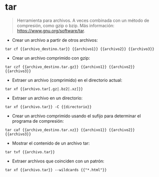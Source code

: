 # tar

> Herramienta para archivos.
> A veces combinada con un método de compresión, como gzip o bzip.
> Más información: <https://www.gnu.org/software/tar>.

- Crear un archivo a partir de otros archivos:

`tar cf {{archivo_destino.tar}} {{archivo1}} {{archivo2}} {{archivo3}}`

- Crear un archivo comprimido con gzip:

`tar czf {{archivo_destino.tar.gz}} {{archivo1}} {{archivo2}} {{archivo3}}`

- Extraer un archivo (comprimido) en el directorio actual:

`tar xf {{archivo.tar[.gz|.bz2|.xz]}}`

- Extraer un archivo en un directorio:

`tar xf {{archivo.tar}} -C {{directorio}}`

- Crear un archivo comprimido usando el sufijo para determinar el programa de compresión:

`tar caf {{archivo_destino.tar.xz}} {{archivo1}} {{archivo2}} {{archivo3}}`

- Mostrar el contenido de un archivo tar:

`tar tvf {{archivo.tar}}`

- Extraer archivos que coinciden con un patrón:

`tar xf {{archivo.tar}} --wildcards {{"*.html"}}`
